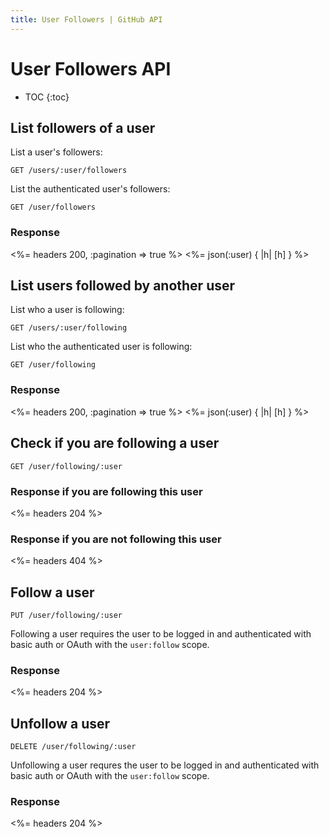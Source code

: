 ```yaml
---
title: User Followers | GitHub API
---
```


# User Followers API

* TOC
{:toc}

## List followers of a user

List a user's followers:

    GET /users/:user/followers

List the authenticated user's followers:

    GET /user/followers

### Response

<%= headers 200, :pagination => true %>
<%= json(:user) { |h| [h] } %>

## List users followed by another user

List who a user is following:

    GET /users/:user/following

List who the authenticated user is following:

    GET /user/following

### Response

<%= headers 200, :pagination => true %>
<%= json(:user) { |h| [h] } %>

## Check if you are following a user

    GET /user/following/:user

### Response if you are following this user

<%= headers 204 %>

### Response if you are not following this user

<%= headers 404 %>

## Follow a user

    PUT /user/following/:user

Following a user requires the user to be logged in and authenticated with basic
auth or OAuth with the `user:follow` scope.

### Response

<%= headers 204 %>

## Unfollow a user

    DELETE /user/following/:user

Unfollowing a user requres the user to be logged in and authenticated with basic
auth or OAuth with the `user:follow` scope.

### Response

<%= headers 204 %>
